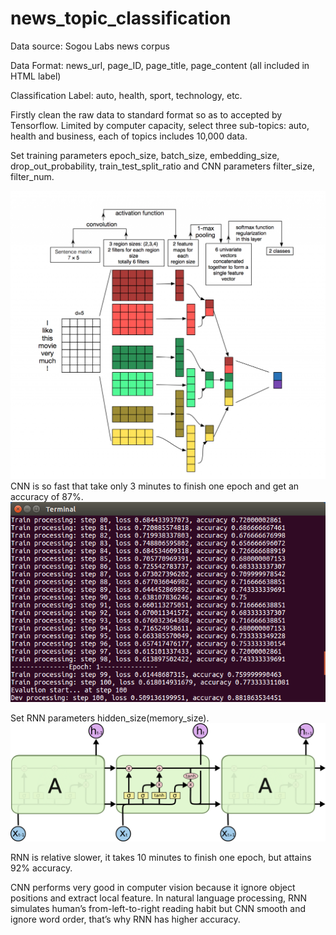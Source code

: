 # news_topic_classification

Data source: Sogou Labs news corpus

Data Format: news_url, page_ID, page_title, page_content (all included in HTML label)

Classification Label: auto, health, sport, technology, etc.

Firstly clean the raw data to standard format so as to accepted by Tensorflow. Limited by computer capacity, select three sub-topics: auto, health and business, each of topics includes 10,000 data.

Set training parameters epoch_size, batch_size, embedding_size, drop_out_probability, train_test_split_ratio and CNN parameters filter_size, filter_num.

![](pic/cnn.png)
CNN is so fast that take only 3 minutes to finish one epoch and get an accuracy of 87%.
![](pic/cnn_accuracy.png)


Set RNN parameters hidden_size(memory_size).
![](pic/lstm.png)

RNN is relative slower, it takes 10 minutes to finish one epoch, but attains 92% accuracy.

CNN performs very good in computer vision because it ignore object positions and extract local feature. In natural language processing, RNN simulates human’s from-left-to-right reading habit but CNN smooth and ignore word order, that’s why RNN has higher accuracy.